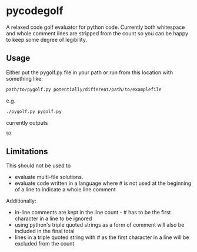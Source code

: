 pycodegolf
==========

A relaxed code golf evaluator for python code. Currently both whitespace and
whole comment lines are stripped from the count so you can be happy to keep
some degree of legibility.


Usage
-----

Either put the pygolf.py file in your path or run from this location with
something like:

```sh
path/to/pygolf.py potentially/different/path/to/examplefile
```

e.g.

```sh
./pygolf.py pygolf.py
```

currently outputs

```
97
```

Limitations
-----------

This should not be used to
* evaluate multi-file solutions.
* evaluate code written in a language where # is not used at the beginning of a line to indicate a whole line comment

Additionally:
* in-line comments are kept in the line count - # has to be the first character in a line to be ignored
* using python's triple quoted strings as a form of comment will also be included in the final total
* lines in a triple quoted string with # as the first character in a line will be excluded from the count
